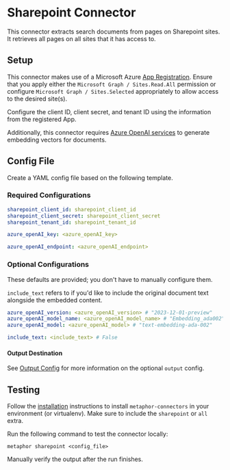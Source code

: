 # Sharepoint Connector

This connector extracts search documents from pages on Sharepoint sites. It retrieves all pages on all sites that it has access to.

## Setup

This connector makes use of a Microsoft Azure [App Registration](https://learn.microsoft.com/en-us/security/zero-trust/develop/app-registration). Ensure that you apply either the `Microsoft Graph / Sites.Read.All` permission or configure `Microsoft Graph / Sites.Selected` appropriately to allow access to the desired site(s).

Configure the client ID, client secret, and tenant ID using the information from the registered App.

Additionally, this connector requires [Azure OpenAI services](https://azure.microsoft.com/en-us/products/ai-services/openai-service) to generate embedding vectors for documents.

## Config File

Create a YAML config file based on the following template.

### Required Configurations

```yaml
sharepoint_client_id: sharepoint_client_id
sharepoint_client_secret: sharepoint_client_secret
sharepoint_tenant_id: sharepoint_tenant_id

azure_openAI_key: <azure_openAI_key>

azure_openAI_endpoint: <azure_openAI_endpoint>
```

### Optional Configurations

These defaults are provided; you don't have to manually configure them.

`include_text` refers to if you'd like to include the original document text alongside the embedded content.

```yaml
azure_openAI_version: <azure_openAI_version> # "2023-12-01-preview"
azure_openAI_model_name: <azure_openAI_model_name> # "Embedding_ada002"
azure_openAI_model: <azure_openAI_model> # "text-embedding-ada-002"

include_text: <include_text> # False
```

#### Output Destination

See [Output Config](../common/docs/output.md) for more information on the optional `output` config.

## Testing

Follow the [installation](../../README.md) instructions to install `metaphor-connectors` in your environment (or virtualenv). Make sure to include the `sharepoint` or `all` extra.

Run the following command to test the connector locally:

```shell
metaphor sharepoint <config_file>
```

Manually verify the output after the run finishes.